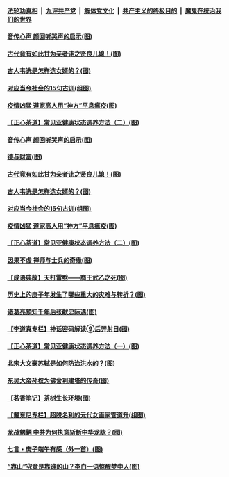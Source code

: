 

####  [法轮功真相](../../../../basic/blob/master/README.md?t=07012231) &nbsp;|&nbsp; [九评共产党](../../../../9ping.md/blob/master/README.md?t=07012231) &nbsp;|&nbsp; [解体党文化](../../../../jtdwh.md/blob/master/README.md?t=07012231)  &nbsp;|&nbsp; [共产主义的终极目的](../../../../gczydzjmd.md/blob/master/README.md?t=07012231) &nbsp;|&nbsp; [魔鬼在统治我们的世界](../../../../mgztzwmdsj.md/blob/master/README.md?t=07012231) 

#### [音传心声 颜回听哭声的启示(图)](../pages/p7/938099.md?t=07012231) 

#### [古代竟有如此甘为亲者讳之贤良儿媳！(图)](../pages/p7/938117.md?t=07012231) 

#### [古人韦诜是怎样选女婿的？(图)](../pages/p7/938100.md?t=07012231) 

#### [对应当今社会的15句古训(组图)](../pages/p7/938097.md?t=07012231) 

#### [疫情凶猛 道家高人用“神方”平息瘟疫(图)](../pages/p7/938004.md?t=07012231) 

#### [【正心茶道】常见亚健康状态调养方法（二）(图)](../pages/p7/937559.md?t=07012231) 

#### [音传心声 颜回听哭声的启示(图)](../pages/p7/938099.md?t=07012231) 

#### [德与财富(图)](../pages/p7/938218.md?t=07012231) 

#### [古代竟有如此甘为亲者讳之贤良儿媳！(图)](../pages/p7/938117.md?t=07012231) 

#### [古人韦诜是怎样选女婿的？(图)](../pages/p7/938100.md?t=07012231) 

#### [对应当今社会的15句古训(组图)](../pages/p7/938097.md?t=07012231) 

#### [疫情凶猛 道家高人用“神方”平息瘟疫(图)](../pages/p7/938004.md?t=07012231) 

#### [【正心茶道】常见亚健康状态调养方法（二）(图)](../pages/p7/937559.md?t=07012231) 

#### [因果不虚 禅师与士兵的奇缘(图)](../pages/p7/938092.md?t=07012231) 

#### [【成语典故】天打雷劈——商王武乙之死(图)](../pages/p7/937782.md?t=07012231) 

#### [历史上的庚子年发生了哪些重大的灾难与转折？(图)](../pages/p7/937991.md?t=07012231) 

#### [诸葛亮预知千年后张献忠际遇(图)](../pages/p7/937564.md?t=07012231) 

#### [【李道真专栏】神话密码解读⑨后羿射日(图)](../pages/p7/937560.md?t=07012231) 

#### [【正心茶道】常见亚健康状态调养方法（一）(图)](../pages/p7/937556.md?t=07012231) 

#### [北宋大文豪苏轼是如何防治洪水的？(图)](../pages/p7/937874.md?t=07012231) 

#### [东吴大帝孙权为佛舍利建塔的传奇(图)](../pages/p7/937764.md?t=07012231) 

#### [【茗香笔记】茶树生长环境(图)](../pages/p7/937562.md?t=07012231) 

#### [【戴东尼专栏】超脱名利的元代女画家管道升(组图)](../pages/p7/935043.md?t=07012231) 

#### [龙战魍魉 中共为何执意斩断中华龙脉？(图)](../pages/p7/937761.md?t=07012231) 

#### [七言・庚子端午有感（外一首）(图)](../pages/p7/937763.md?t=07012231) 

#### [“靠山”究竟是靠谁的山？李白一语惊醒梦中人(图)](../pages/p7/937659.md?t=07012231) 


